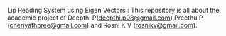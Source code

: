 Lip Reading System using Eigen Vectors : This repository is all about the academic project of Deepthi P(deepthi.p08@gmail.com),Preethu P (cheriyathpree@gmail.com) and Rosni K V (rosnikv@gmail.com).
